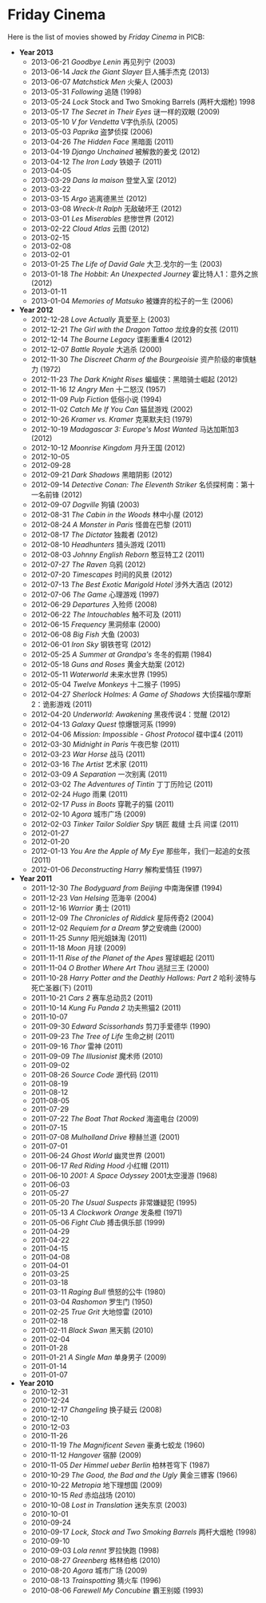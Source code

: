 # Friday Cinema

Here is the list of movies showed by *Friday Cinema* in PICB:

- **Year 2013**
    - 2013-06-21 *Goodbye Lenin* 再见列宁 (2003)
    - 2013-06-14 *Jack the Giant Slayer* 巨人捕手杰克 (2013)
    - 2013-06-07 *Matchstick Men* 火柴人 (2003)
    - 2013-05-31 *Following* 追随 (1998)
    - 2013-05-24 *Lock*  Stock and Two Smoking Barrels (两杆大烟枪) 1998
    - 2013-05-17 *The Secret in Their Eyes* 谜一样的双眼 (2009)
    - 2013-05-10 *V for Vendetta* V字仇杀队 (2005)
    - 2013-05-03 *Paprika* 盗梦侦探 (2006)
    - 2013-04-26 *The Hidden Face* 黑暗面 (2011)
    - 2013-04-19 *Django Unchained* 被解救的姜戈 (2012)
    - 2013-04-12 *The Iron Lady* 铁娘子 (2011)
    - 2013-04-05
    - 2013-03-29 *Dans la maison* 登堂入室 (2012)
    - 2013-03-22
    - 2013-03-15 *Argo* 逃离德黑兰 (2012)
    - 2013-03-08 *Wreck-It Ralph* 无敌破坏王 (2012)
    - 2013-03-01 *Les Miserables* 悲惨世界 (2012)
    - 2013-02-22 *Cloud Atlas* 云图 (2012)
    - 2013-02-15
    - 2013-02-08
    - 2013-02-01
    - 2013-01-25 *The Life of David Gale* 大卫.戈尔的一生 (2003)
    - 2013-01-18 *The Hobbit: An Unexpected Journey* 霍比特人1：意外之旅 (2012)
    - 2013-01-11
    - 2013-01-04 *Memories of Matsuko* 被嫌弃的松子的一生 (2006)
- **Year 2012**
    - 2012-12-28 *Love Actually* 真爱至上 (2003)
    - 2012-12-21 *The Girl with the Dragon Tattoo* 龙纹身的女孩 (2011)
    - 2012-12-14 *The Bourne Legacy* 谍影重重4 (2012)
    - 2012-12-07 *Battle Royale* 大逃杀 (2000)
    - 2012-11-30 *The Discreet Charm of the Bourgeoisie* 资产阶级的审慎魅力 (1972)
    - 2012-11-23 *The Dark Knight Rises* 蝙蝠侠：黑暗骑士崛起 (2012)
    - 2012-11-16 *12 Angry Men* 十二怒汉 (1957)
    - 2012-11-09 *Pulp Fiction* 低俗小说 (1994)
    - 2012-11-02 *Catch Me If You Can* 猫鼠游戏 (2002)
    - 2012-10-26 *Kramer vs. Kramer* 克莱默夫妇 (1979)
    - 2012-10-19 *Madagascar 3: Europe's Most Wanted* 马达加斯加3 (2012)
    - 2012-10-12 *Moonrise Kingdom* 月升王国 (2012)
    - 2012-10-05
    - 2012-09-28
    - 2012-09-21 *Dark Shadows* 黑暗阴影 (2012)
    - 2012-09-14 *Detective Conan: The Eleventh Striker* 名侦探柯南：第十一名前锋 (2012)
    - 2012-09-07 *Dogville* 狗镇 (2003)
    - 2012-08-31 *The Cabin in the Woods* 林中小屋 (2012)
    - 2012-08-24 *A Monster in Paris* 怪兽在巴黎 (2011)
    - 2012-08-17 *The Dictator* 独裁者 (2012)
    - 2012-08-10 *Headhunters* 猎头游戏 (2011)
    - 2012-08-03 *Johnny English Reborn* 憨豆特工2 (2011)
    - 2012-07-27 *The Raven* 乌鸦 (2012)
    - 2012-07-20 *Timescapes* 时间的风景 (2012)
    - 2012-07-13 *The Best Exotic Marigold Hotel* 涉外大酒店 (2012)
    - 2012-07-06 *The Game* 心理游戏 (1997)
    - 2012-06-29 *Departures* 入殓师 (2008)
    - 2012-06-22 *The Intouchables* 触不可及 (2011)
    - 2012-06-15 *Frequency* 黑洞频率 (2000)
    - 2012-06-08 *Big Fish* 大鱼 (2003)
    - 2012-06-01 *Iron Sky* 钢铁苍穹 (2012)
    - 2012-05-25 *A Summer at Grandpa's* 冬冬的假期 (1984)
    - 2012-05-18 *Guns and Roses* 黄金大劫案 (2012)
    - 2012-05-11 *Waterworld* 未来水世界 (1995)
    - 2012-05-04 *Twelve Monkeys* 十二猴子 (1995)
    - 2012-04-27 *Sherlock Holmes: A Game of Shadows* 大侦探福尔摩斯2：诡影游戏 (2011)
    - 2012-04-20 *Underworld: Awakening* 黑夜传说4：觉醒 (2012)
    - 2012-04-13 *Galaxy Quest* 惊爆银河系 (1999)
    - 2012-04-06 *Mission: Impossible - Ghost Protocol* 碟中谍4 (2011)
    - 2012-03-30 *Midnight in Paris* 午夜巴黎 (2011)
    - 2012-03-23 *War Horse* 战马 (2011)
    - 2012-03-16 *The Artist* 艺术家 (2011)
    - 2012-03-09 *A Separation* 一次别离 (2011)
    - 2012-03-02 *The Adventures of Tintin* 丁丁历险记 (2011)
    - 2012-02-24 *Hugo* 雨果 (2011)
    - 2012-02-17 *Puss in Boots* 穿靴子的猫 (2011)
    - 2012-02-10 *Agora* 城市广场 (2009)
    - 2012-02-03 *Tinker Tailor Soldier Spy* 锅匠 裁缝 士兵 间谍 (2011)
    - 2012-01-27
    - 2012-01-20
    - 2012-01-13 *You Are the Apple of My Eye* 那些年，我们一起追的女孩 (2011)
    - 2012-01-06 *Deconstructing Harry* 解构爱情狂 (1997)
- **Year 2011**
    - 2011-12-30 *The Bodyguard from Beijing* 中南海保镖 (1994)
    - 2011-12-23 *Van Helsing* 范海辛 (2004)
    - 2011-12-16 *Warrior* 勇士 (2011)
    - 2011-12-09 *The Chronicles of Riddick* 星际传奇2 (2004)
    - 2011-12-02 *Requiem for a Dream* 梦之安魂曲 (2000)
    - 2011-11-25 *Sunny* 阳光姐妹淘 (2011)
    - 2011-11-18 *Moon* 月球 (2009)
    - 2011-11-11 *Rise of the Planet of the Apes* 猩球崛起 (2011)
    - 2011-11-04 *O Brother Where Art Thou* 逃狱三王 (2000)
    - 2011-10-28 *Harry Potter and the Deathly Hallows: Part 2* 哈利·波特与死亡圣器(下) (2011)
    - 2011-10-21 *Cars 2* 赛车总动员2 (2011)
    - 2011-10-14 *Kung Fu Panda 2* 功夫熊猫2 (2011)
    - 2011-10-07
    - 2011-09-30 *Edward Scissorhands* 剪刀手爱德华 (1990)
    - 2011-09-23 *The Tree of Life* 生命之树 (2011)
    - 2011-09-16 *Thor* 雷神 (2011)
    - 2011-09-09 *The Illusionist* 魔术师 (2010)
    - 2011-09-02
    - 2011-08-26 *Source Code* 源代码 (2011)
    - 2011-08-19
    - 2011-08-12
    - 2011-08-05
    - 2011-07-29
    - 2011-07-22 *The Boat That Rocked* 海盗电台 (2009)
    - 2011-07-15
    - 2011-07-08 *Mulholland Drive* 穆赫兰道 (2001)
    - 2011-07-01
    - 2011-06-24 *Ghost World* 幽灵世界 (2001)
    - 2011-06-17 *Red Riding Hood* 小红帽 (2011)
    - 2011-06-10 *2001: A Space Odyssey* 2001太空漫游 (1968)
    - 2011-06-03
    - 2011-05-27
    - 2011-05-20 *The Usual Suspects* 非常嫌疑犯 (1995)
    - 2011-05-13 *A Clockwork Orange* 发条橙 (1971)
    - 2011-05-06 *Fight Club* 搏击俱乐部 (1999)
    - 2011-04-29
    - 2011-04-22
    - 2011-04-15
    - 2011-04-08
    - 2011-04-01
    - 2011-03-25
    - 2011-03-18
    - 2011-03-11 *Raging Bull* 愤怒的公牛 (1980)
    - 2011-03-04 *Rashomon* 罗生门 (1950)
    - 2011-02-25 *True Grit* 大地惊雷 (2010)
    - 2011-02-18
    - 2011-02-11 *Black Swan* 黑天鹅 (2010)
    - 2011-02-04
    - 2011-01-28
    - 2011-01-21 *A Single Man* 单身男子 (2009)
    - 2011-01-14
    - 2011-01-07
- **Year 2010**
    - 2010-12-31
    - 2010-12-24
    - 2010-12-17 *Changeling* 换子疑云 (2008)
    - 2010-12-10
    - 2010-12-03
    - 2010-11-26
    - 2010-11-19 *The Magnificent Seven* 豪勇七蛟龙 (1960)
    - 2010-11-12 *Hangover* 宿醉 (2009)
    - 2010-11-05 *Der Himmel ueber Berlin* 柏林苍穹下 (1987)
    - 2010-10-29 *The Good, the Bad and the Ugly* 黄金三镖客 (1966)
    - 2010-10-22 *Metropia* 地下理想国 (2009)
    - 2010-10-15 *Red* 赤焰战场 (2010)
    - 2010-10-08 *Lost in Translation* 迷失东京 (2003)
    - 2010-10-01
    - 2010-09-24
    - 2010-09-17 *Lock, Stock and Two Smoking Barrels* 两杆大烟枪 (1998)
    - 2010-09-10
    - 2010-09-03 *Lola rennt* 罗拉快跑 (1998)
    - 2010-08-27 *Greenberg* 格林伯格 (2010)
    - 2010-08-20 *Agora* 城市广场 (2009)
    - 2010-08-13 *Trainspotting* 猜火车 (1996)
    - 2010-08-06 *Farewell My Concubine* 霸王别姬 (1993)

